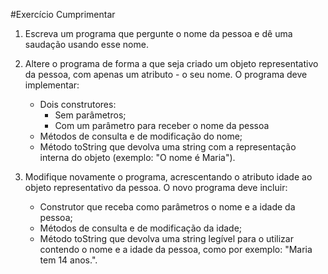 #Exercício Cumprimentar

1. Escreva um programa que pergunte o nome da pessoa e dê uma saudação usando esse nome.

2. Altere o programa de forma a que seja criado um objeto representativo da pessoa, com apenas um atributo - o seu nome. O programa deve implementar:
	* Dois construtores: 
		* Sem parâmetros;
		* Com um parâmetro para receber o nome da pessoa
	* Métodos de consulta e de modificação do nome;
	* Método toString que devolva uma string com a representação interna do objeto (exemplo: "O nome é Maria").

3. Modifique novamente o programa, acrescentando o atributo idade ao objeto representativo da pessoa. O novo programa deve incluir:
	* Construtor que receba como parâmetros o nome e a idade da pessoa;
	* Métodos de consulta e de modificação da idade;
	* Método toString que devolva uma string legível para o utilizar contendo o nome e a idade da pessoa, como por exemplo: "Maria tem 14 anos.".	
